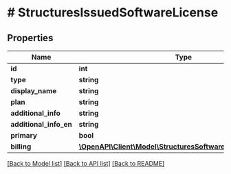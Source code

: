 # # StructuresIssuedSoftwareLicense

## Properties

Name | Type | Description | Notes
------------ | ------------- | ------------- | -------------
**id** | **int** |  | [optional]
**type** | **string** |  | [optional]
**display_name** | **string** |  | [optional]
**plan** | **string** |  | [optional]
**additional_info** | **string** |  | [optional]
**additional_info_en** | **string** |  | [optional]
**primary** | **bool** |  | [optional]
**billing** | [**\OpenAPI\Client\Model\StructuresSoftwareLicenseBillingType**](StructuresSoftwareLicenseBillingType.md) |  | [optional]

[[Back to Model list]](../../README.md#models) [[Back to API list]](../../README.md#endpoints) [[Back to README]](../../README.md)
